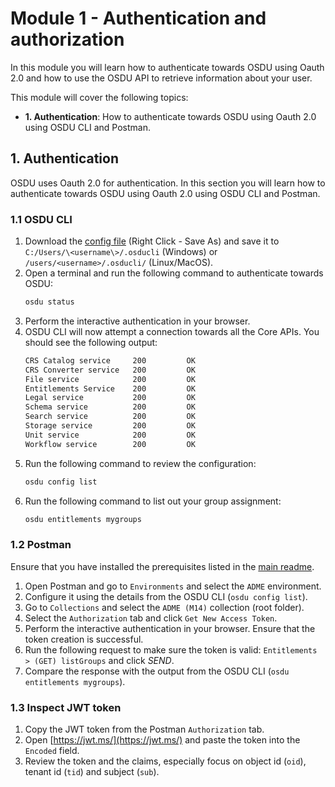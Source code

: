 # Module 1 - Authentication and authorization
In this module you will learn how to authenticate towards OSDU using Oauth 2.0 and how to use the OSDU API to retrieve information about your user.

This module will cover the following topics:
- **1. Authentication**: How to authenticate towards OSDU using Oauth 2.0 using OSDU CLI and Postman.

## 1. Authentication
OSDU uses Oauth 2.0 for authentication. In this section you will learn how to authenticate towards OSDU using Oauth 2.0 using OSDU CLI and Postman.

### 1.1 OSDU CLI
1. Download the [config file](./config?raw=1) (Right Click - Save As) and save it to `C:/Users/\<username\>/.osducli` (Windows) or `/users/<username>/.osducli/` (Linux/MacOS).
2. Open a terminal and run the following command to authenticate towards OSDU:
    ```bash
    osdu status
    ```
3. Perform the interactive authentication in your browser.    
4. OSDU CLI will now attempt a connection towards all the Core APIs. You should see the following output:
    ```bash
    CRS Catalog service     200         OK
    CRS Converter service   200         OK
    File service            200         OK
    Entitlements Service    200         OK
    Legal service           200         OK
    Schema service          200         OK
    Search service          200         OK
    Storage service         200         OK
    Unit service            200         OK
    Workflow service        200         OK
    ```
5. Run the following command to review the configuration:
    ```bash
    osdu config list
    ```
6. Run the following command to list out your group assignment:
    ```bash
    osdu entitlements mygroups
    ```

### 1.2 Postman
Ensure that you have installed the prerequisites listed in the [main readme](../../readme.md#preparations).

1. Open Postman and go to `Environments` and select the `ADME` environment.
2. Configure it using the details from the OSDU CLI (`osdu config list`).
3. Go to `Collections` and select the `ADME (M14)` collection (root folder).
4. Select the `Authorization` tab and click `Get New Access Token`.
5. Perform the interactive authentication in your browser. Ensure that the token creation is successful.
6. Run the following request to make sure the token is valid: `Entitlements > (GET) listGroups` and click *SEND*.
7. Compare the response with the output from the OSDU CLI (`osdu entitlements mygroups`).

### 1.3 Inspect JWT token
1. Copy the JWT token from the Postman `Authorization` tab.
2. Open [https://jwt.ms/](https://jwt.ms/) and paste the token into the `Encoded` field.
3. Review the token and the claims, especially focus on object id (`oid`), tenant id (`tid`) and subject (`sub`).